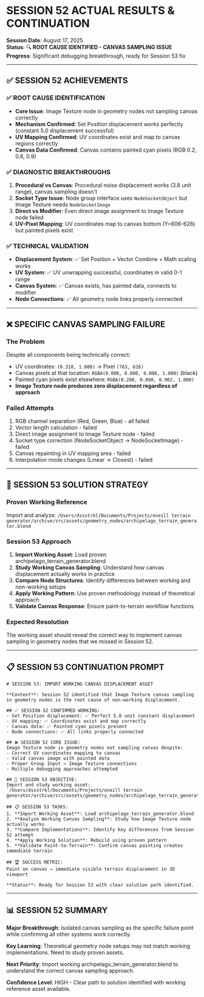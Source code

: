 # SESSION 52 ACTUAL RESULTS & CONTINUATION

**Session Date**: August 17, 2025  
**Status**: 🔍 **ROOT CAUSE IDENTIFIED - CANVAS SAMPLING ISSUE**  
**Progress**: Significant debugging breakthrough, ready for Session 53 fix

---

## ✅ SESSION 52 ACHIEVEMENTS

### **✅ ROOT CAUSE IDENTIFICATION**
- **Core Issue**: Image Texture node in geometry nodes not sampling canvas correctly
- **Mechanism Confirmed**: Set Position displacement works perfectly (constant 5.0 displacement successful)
- **UV Mapping Confirmed**: UV coordinates exist and map to canvas regions correctly  
- **Canvas Data Confirmed**: Canvas contains painted cyan pixels (RGB 0.2, 0.8, 0.9)

### **✅ DIAGNOSTIC BREAKTHROUGHS**
1. **Procedural vs Canvas**: Procedural noise displacement works (3.8 unit range), canvas sampling doesn't
2. **Socket Type Issue**: Node group interface uses `NodeSocketObject` but Image Texture needs `NodeSocketImage`
3. **Direct vs Modifier**: Even direct image assignment to Image Texture node failed
4. **UV-Pixel Mapping**: UV coordinates map to canvas bottom (Y=606-626) but painted pixels exist

### **✅ TECHNICAL VALIDATION**
- **Displacement System**: ✅ Set Position + Vector Combine + Math scaling works
- **UV System**: ✅ UV unwrapping successful, coordinates in valid 0-1 range  
- **Canvas System**: ✅ Canvas exists, has painted data, connects to modifier
- **Node Connections**: ✅ All geometry node links properly connected

---

## ❌ SPECIFIC CANVAS SAMPLING FAILURE

### **The Problem**
Despite all components being technically correct:
- UV coordinates: `(0.318, 1.000)` → Pixel `(763, 626)` 
- Canvas pixels at that location: `RGBA(0.000, 0.000, 0.000, 1.000)` (black)
- Painted cyan pixels exist elsewhere: `RGBA(0.200, 0.800, 0.902, 1.000)`
- **Image Texture node produces zero displacement regardless of approach**

### **Failed Attempts**
1. RGB channel separation (Red, Green, Blue) - all failed
2. Vector length calculation - failed  
3. Direct image assignment to Image Texture node - failed
4. Socket type correction (NodeSocketObject → NodeSocketImage) - failed
5. Canvas repainting in UV mapping area - failed
6. Interpolation mode changes (Linear → Closest) - failed

---

## 🎯 SESSION 53 SOLUTION STRATEGY

### **Proven Working Reference**
Import and analyze: `/Users/dssstrkl/Documents/Projects/oneill terrain generator/archive/src/assets/geometry_nodes/archipelago_terrain_generator.blend`

### **Session 53 Approach**
1. **Import Working Asset**: Load proven archipelago_terrain_generator.blend
2. **Study Working Canvas Sampling**: Understand how canvas displacement actually works in practice
3. **Compare Node Structures**: Identify differences between working and non-working setups
4. **Apply Working Pattern**: Use proven methodology instead of theoretical approach
5. **Validate Canvas Response**: Ensure paint-to-terrain workflow functions

### **Expected Resolution**
The working asset should reveal the correct way to implement canvas sampling in geometry nodes that we missed in Session 52.

---

## 📋 SESSION 53 CONTINUATION PROMPT

```
# SESSION 53: IMPORT WORKING CANVAS DISPLACEMENT ASSET

**Context**: Session 52 identified that Image Texture canvas sampling in geometry nodes is the root cause of non-working displacement.

## ✅ SESSION 52 CONFIRMED WORKING:
- Set Position displacement: ✅ Perfect 5.0 unit constant displacement
- UV mapping: ✅ Coordinates exist and map correctly  
- Canvas data: ✅ Painted cyan pixels present
- Node connections: ✅ All links properly connected

## ❌ SESSION 52 CORE ISSUE:
Image Texture node in geometry nodes not sampling canvas despite:
- Correct UV coordinates mapping to canvas
- Valid canvas image with painted data
- Proper Group Input → Image Texture connections
- Multiple debugging approaches attempted

## 🎯 SESSION 53 OBJECTIVE:
Import and study working asset:
`/Users/dssstrkl/Documents/Projects/oneill terrain generator/archive/src/assets/geometry_nodes/archipelago_terrain_generator.blend`

## 📋 SESSION 53 TASKS:
1. **Import Working Asset**: Load archipelago_terrain_generator.blend
2. **Analyze Working Canvas Sampling**: Study how Image Texture node actually works
3. **Compare Implementations**: Identify key differences from Session 52 attempt
4. **Apply Working Solution**: Rebuild using proven pattern
5. **Validate Paint-to-Terrain**: Confirm canvas painting creates immediate terrain

## 🏆 SUCCESS METRIC:
Paint on canvas → immediate visible terrain displacement in 3D viewport

**Status**: Ready for Session 53 with clear solution path identified.
```

---

## 📊 SESSION 52 SUMMARY

**Major Breakthrough**: Isolated canvas sampling as the specific failure point while confirming all other systems work correctly.

**Key Learning**: Theoretical geometry node setups may not match working implementations. Need to study proven assets.

**Next Priority**: Import working archipelago_terrain_generator.blend to understand the correct canvas sampling approach.

**Confidence Level**: HIGH - Clear path to solution identified with working reference asset available.
